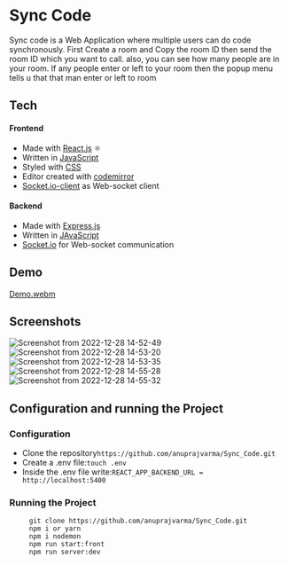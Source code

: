 # Sync Code

Sync code is a Web Application where multiple users can do code synchronously. First Create a room and Copy the room ID then send the room ID which you want to call. also, you can see how many people are in your room. If any people enter or left to your room then the popup menu tells u that that man enter or left to room

## Tech

#### Frontend

- Made with [React.js](https://reactjs.org/) ⚛️
- Written in [JavaScript](https://www.javascript.com/)
- Styled with [CSS](https://developer.mozilla.org/en-US/docs/Web/CSS)
- Editor created with [codemirror](https://codemirror.net/)
- [Socket.io-client](https://www.npmjs.com/package/socket.io-client) as Web-socket client

#### Backend

- Made with [Express.js](https://www.npmjs.com/package/express)
- Written in [JAvaScript](https://www.javascript.com/)
- [Socket.io](https://www.npmjs.com/package/socket.io) for Web-socket communication

## Demo

[Demo.webm](https://user-images.githubusercontent.com/80352125/209821700-35ce1ecd-4f48-4576-8803-145f4c8ae541.webm)

## Screenshots

![Screenshot from 2022-12-28 14-52-49](https://user-images.githubusercontent.com/80352125/209822098-7ff883a5-f9c8-4f7a-a493-5ecb76e83f2c.png)
![Screenshot from 2022-12-28 14-53-20](https://user-images.githubusercontent.com/80352125/209822124-9c08aa27-e5b6-409e-a2e5-0b67044b45c2.png)
![Screenshot from 2022-12-28 14-53-35](https://user-images.githubusercontent.com/80352125/209822168-0e66d63b-6818-476a-a481-22dbe502bd0b.png)
![Screenshot from 2022-12-28 14-55-28](https://user-images.githubusercontent.com/80352125/209822185-baf2a9e3-78cd-440d-b4ac-0752b5c5703f.png)
![Screenshot from 2022-12-28 14-55-32](https://user-images.githubusercontent.com/80352125/209822196-c70d1018-f427-4779-925d-b08981f9d856.png)

## Configuration and running the Project

### Configuration

- Clone the repository`https://github.com/anuprajvarma/Sync_Code.git`
- Create a .env file:`touch .env`
- Inside the .env file write:`REACT_APP_BACKEND_URL = http://localhost:5400`

### Running the Project

         git clone https://github.com/anuprajvarma/Sync_Code.git
         npm i or yarn
         npm i nodemon
         npm run start:front
         npm run server:dev
